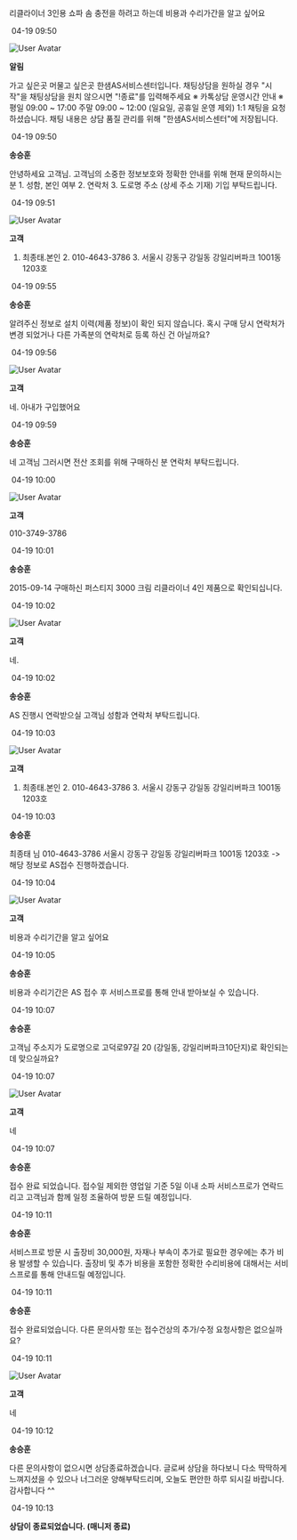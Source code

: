   
리클라이너 3인용 쇼파 솜 충전을 하려고 하는데 비용과 수리가간을 알고 싶어요

 04-19 09:50

![User Avatar](https://chat.eumnet.com:8031/assets/images/icon_bot.png)

**알림**

가고 싶은곳 머물고 싶은곳 한샘AS서비스센터입니다. 채팅상담을 원하실 경우 "시작"을 채팅상담을 원치 않으시면 "!종료"를 입력해주세요 ※ 카톡상담 운영시간 안내 ※ 평일 09:00 ~ 17:00 주말 09:00 ~ 12:00 (일요일, 공휴일 운영 제외) 1:1 채팅을 요청하셨습니다. 채팅 내용은 상담 품질 관리를 위해 "한샘AS서비스센터"에 저장됩니다.

 04-19 09:50

**송승훈**

안녕하세요 고객님. 고객님의 소중한 정보보호와 정확한 안내를 위해 현재 문의하시는 분 1. 성함, 본인 여부 2. 연락처 3. 도로명 주소 (상세 주소 기재) 기입 부탁드립니다.

 04-19 09:51

![User Avatar](https://chat.eumnet.com:8031/assets/images/icon_cust.png)

**고객**

1. 최종태.본인 2. 010-4643-3786 3. 서울시 강동구 강일동 강일리버파크 1001동 1203호

 04-19 09:55

**송승훈**

알려주신 정보로 설치 이력(제품 정보)이 확인 되지 않습니다. 혹시 구매 당시 연락처가 변경 되었거나 다른 가족분의 연락처로 등록 하신 건 아닐까요?

 04-19 09:56

![User Avatar](https://chat.eumnet.com:8031/assets/images/icon_cust.png)

**고객**

네. 아내가 구입했어요

 04-19 09:59

**송승훈**

네 고객님 그러시면 전산 조회를 위해 구매하신 분 연락처 부탁드립니다.

 04-19 10:00

![User Avatar](https://chat.eumnet.com:8031/assets/images/icon_cust.png)

**고객**

010-3749-3786

 04-19 10:01

**송승훈**

2015-09-14 구매하신 퍼스티지 3000 크림 리클라이너 4인 제품으로 확인되십니다.

 04-19 10:02

![User Avatar](https://chat.eumnet.com:8031/assets/images/icon_cust.png)

**고객**

네.

 04-19 10:02

**송승훈**

AS 진행시 연락받으실 고객님 성함과 연락처 부탁드립니다.

 04-19 10:03

![User Avatar](https://chat.eumnet.com:8031/assets/images/icon_cust.png)

**고객**

1. 최종태.본인 2. 010-4643-3786 3. 서울시 강동구 강일동 강일리버파크 1001동 1203호

 04-19 10:03

**송승훈**

최종태 님 010-4643-3786 서울시 강동구 강일동 강일리버파크 1001동 1203호 -> 해당 정보로 AS접수 진행하겠습니다.

 04-19 10:04

![User Avatar](https://chat.eumnet.com:8031/assets/images/icon_cust.png)

**고객**

비용과 수리기간을 알고 싶어요

 04-19 10:05

**송승훈**

비용과 수리기간은 AS 접수 후 서비스프로를 통해 안내 받아보실 수 있습니다.

 04-19 10:07

**송승훈**

고객님 주소지가 도로명으로 고덕로97길 20 (강일동, 강일리버파크10단지)로 확인되는데 맞으실까요?

 04-19 10:07

![User Avatar](https://chat.eumnet.com:8031/assets/images/icon_cust.png)

**고객**

네

 04-19 10:07

**송승훈**

접수 완료 되었습니다. 접수일 제외한 영업일 기준 5일 이내 소파 서비스프로가 연락드리고 고객님과 함께 일정 조율하여 방문 드릴 예정입니다.

 04-19 10:11

**송승훈**

서비스프로 방문 시 출장비 30,000원, 자재나 부속이 추가로 필요한 경우에는 추가 비용 발생할 수 있습니다. 출장비 및 추가 비용을 포함한 정확한 수리비용에 대해서는 서비스프로를 통해 안내드릴 예정입니다.

 04-19 10:11

**송승훈**

접수 완료되었습니다. 다른 문의사항 또는 접수건상의 추가/수정 요청사항은 없으실까요?

 04-19 10:11

![User Avatar](https://chat.eumnet.com:8031/assets/images/icon_cust.png)

**고객**

네

 04-19 10:12

**송승훈**

다른 문의사항이 없으시면 상담종료하겠습니다. 글로써 상담을 하다보니 다소 딱딱하게 느껴지셨을 수 있으나 너그러운 양해부탁드리며, 오늘도 편안한 하루 되시길 바랍니다. 감사합니다 ^^

 04-19 10:13

**상담이 종료되었습니다. (매니저 종료)**